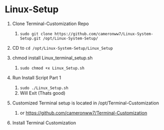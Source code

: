 # Linux-Setup

1. Clone Terminal-Customization Repo
   1. `sudo git clone https://github.com/cameronww7/Linux-System-Setup.git /opt/Linux-System-Setup/`

2. CD to `cd /opt/Linux-System-Setup/Linux_Setup`

3. chmod install Linux_terminal_setup.sh
   1. `sudo chmod +x Linux_Setup.sh`

4. Run Install Script Part 1
   1. `sudo ./Linux_Setup.sh`
   2. Will Exit (Thats good)

5. Customized Terminal setup is located in /opt/Terminal-Customization
   1. or <https://github.com/cameronww7/Terminal-Customization>

6. Install Terminal Customization
